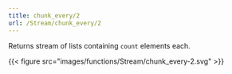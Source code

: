 ```yaml
---
title: chunk_every/2
url: /Stream/chunk_every/2
---
```


Returns stream of lists containing `count` elements each.

{{< figure src="images/functions/Stream/chunk_every-2.svg" >}}
